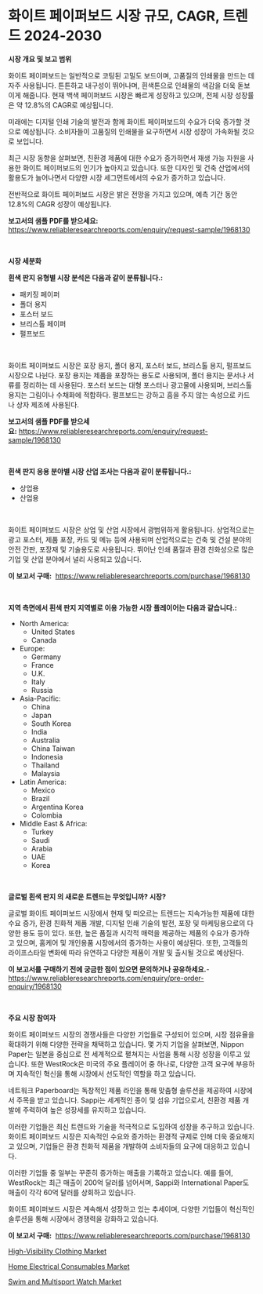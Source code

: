 <p><h1>화이트 페이퍼보드 시장 규모, CAGR, 트렌드 2024-2030</h1></p><p><strong>시장 개요 및 보고 범위</strong></p>
<p><p>화이트 페이퍼보드는 일반적으로 코팅된 고밀도 보드이며, 고품질의 인쇄물을 만드는 데 자주 사용됩니다. 튼튼하고 내구성이 뛰어나며, 흰색톤으로 인쇄물의 색감을 더욱 돋보이게 해줍니다. 현재 백색 페이퍼보드 시장은 빠르게 성장하고 있으며, 전체 시장 성장률은 약 12.8%의 CAGR로 예상됩니다. </p><p>미래에는 디지털 인쇄 기술의 발전과 함께 화이트 페이퍼보드의 수요가 더욱 증가할 것으로 예상됩니다. 소비자들이 고품질의 인쇄물을 요구하면서 시장 성장이 가속화될 것으로 보입니다. </p><p>최근 시장 동향을 살펴보면, 친환경 제품에 대한 수요가 증가하면서 재생 가능 자원을 사용한 화이트 페이퍼보드의 인기가 높아지고 있습니다. 또한 디자인 및 건축 산업에서의 활용도가 늘어나면서 다양한 시장 세그먼트에서의 수요가 증가하고 있습니다. </p><p>전반적으로 화이트 페이퍼보드 시장은 밝은 전망을 가지고 있으며, 예측 기간 동안 12.8%의 CAGR 성장이 예상됩니다.</p></p>
<p><strong>보고서의 샘플 PDF를 받으세요:</strong> <a href="https://www.reliableresearchreports.com/enquiry/request-sample/1968130">https://www.reliableresearchreports.com/enquiry/request-sample/1968130</a></p>
<p>&nbsp;</p>
<p><strong>시장 세분화</strong></p>
<p><strong>흰색 판지 유형별 시장 분석은 다음과 같이 분류됩니다.:</strong></p>
<p><ul><li>패키징 페이퍼</li><li>폴더 용지</li><li>포스터 보드</li><li>브리스톨 페이퍼</li><li>펄프보드</li></ul></p>
<p>&nbsp;</p>
<p><p>화이트 페이퍼보드 시장은 포장 용지, 폴더 용지, 포스터 보드, 브리스톨 용지, 펄프보드 시장으로 나뉜다. 포장 용지는 제품을 포장하는 용도로 사용되며, 폴더 용지는 문서나 서류를 정리하는 데 사용된다. 포스터 보드는 대형 포스터나 광고물에 사용되며, 브리스톨 용지는 그림이나 수채화에 적합하다. 펄프보드는 강하고 흠을 주지 않는 속성으로 카드나 상자 제조에 사용된다.</p></p>
<p><strong>보고서의 샘플 PDF를 받으세요:</strong>&nbsp;<a href="https://www.reliableresearchreports.com/enquiry/request-sample/1968130">https://www.reliableresearchreports.com/enquiry/request-sample/1968130</a></p>
<p>&nbsp;</p>
<p><strong> 흰색 판지 응용 분야별 시장 산업 조사는 다음과 같이 분류됩니다.:</strong></p>
<p><ul><li>상업용</li><li>산업용</li></ul></p>
<p>&nbsp;</p>
<p><p>화이트 페이퍼보드 시장은 상업 및 산업 시장에서 광범위하게 활용됩니다. 상업적으로는 광고 포스터, 제품 포장, 카드 및 메뉴 등에 사용되며 산업적으로는 건축 및 건설 분야의 안전 간판, 포장재 및 기술용도로 사용됩니다. 뛰어난 인쇄 품질과 환경 친화성으로 많은 기업 및 산업 분야에서 널리 사용되고 있습니다.</p></p>
<p><strong>이 보고서 구매:</strong>&nbsp; <a href="https://www.reliableresearchreports.com/purchase/1968130">https://www.reliableresearchreports.com/purchase/1968130</a></p>
<p>&nbsp;</p>
<p><strong>지역 측면에서 흰색 판지 지역별로 이용 가능한 시장 플레이어는 다음과 같습니다.:</strong></p>
<p><ul>
    <li>
        North America:
        <ul>
            <li>United States</li>
            <li>Canada</li>
        </ul>
    </li>
    <li>
        Europe:
        <ul>
            <li>Germany</li>
            <li>France</li>
            <li>U.K.</li>
            <li>Italy</li>
            <li>Russia</li>
        </ul>
    </li>
    <li>
        Asia-Pacific:
        <ul>
            <li>China</li>
            <li>Japan</li>
            <li>South Korea</li>
            <li>India</li>
            <li>Australia</li>
            <li>China Taiwan</li>
            <li>Indonesia</li>
            <li>Thailand</li>
            <li>Malaysia</li>
        </ul>
    </li>
    <li>
        Latin America:
        <ul>
            <li>Mexico</li>
            <li>Brazil</li>
            <li>Argentina Korea</li>
            <li>Colombia</li>
        </ul>
    </li>
    <li>
        Middle East & Africa:
        <ul>
            <li>Turkey</li>
            <li>Saudi</li>
            <li>Arabia</li>
            <li>UAE</li>
            <li>Korea</li>
        </ul>
    </li>
    </ul></p>
<p>&nbsp;</p>
<p><strong>글로벌 흰색 판지 의 새로운 트렌드는 무엇입니까? 시장?</strong></p>
<p><p>글로벌 화이트 페이퍼보드 시장에서 현재 및 떠오르는 트렌드는 지속가능한 제품에 대한 수요 증가, 환경 친화적 제품 개발, 디지털 인쇄 기술의 발전, 포장 및 마케팅용으로의 다양한 용도 등이 있다. 또한, 높은 품질과 시각적 매력을 제공하는 제품의 수요가 증가하고 있으며, 홈케어 및 개인용품 시장에서의 증가하는 사용이 예상된다. 또한, 고객들의 라이프스타일 변화에 따라 유연하고 다양한 제품이 개발 및 출시될 것으로 예상된다.</p></p>
<p><strong>이 보고서를 구매하기 전에 궁금한 점이 있으면 문의하거나 공유하세요.</strong>- <a href="https://www.reliableresearchreports.com/enquiry/pre-order-enquiry/1968130">https://www.reliableresearchreports.com/enquiry/pre-order-enquiry/1968130</a></p>
<p>&nbsp;</p>
<p><strong>주요 시장 참여자</strong></p>
<p><p>화이트 페이퍼보드 시장의 경쟁사들은 다양한 기업들로 구성되어 있으며, 시장 점유율을 확대하기 위해 다양한 전략을 채택하고 있습니다. 몇 가지 기업을 살펴보면, Nippon Paper는 일본을 중심으로 전 세계적으로 펼쳐지는 사업을 통해 시장 성장을 이루고 있습니다. 또한 WestRock은 미국의 주요 플레이어 중 하나로, 다양한 고객 요구에 부응하며 지속적인 혁신을 통해 시장에서 선도적인 역할을 하고 있습니다.</p><p>네트워크 Paperboard는 독창적인 제품 라인을 통해 맞춤형 솔루션을 제공하여 시장에서 주목을 받고 있습니다. Sappi는 세계적인 종이 및 섬유 기업으로서, 친환경 제품 개발에 주력하여 높은 성장세를 유지하고 있습니다.</p><p>이러한 기업들은 최신 트렌드와 기술을 적극적으로 도입하여 성장을 추구하고 있습니다. 화이트 페이퍼보드 시장은 지속적인 수요와 증가하는 환경적 규제로 인해 더욱 중요해지고 있으며, 기업들은 환경 친화적 제품을 개발하여 소비자들의 요구에 대응하고 있습니다.</p><p>이러한 기업들 중 일부는 꾸준히 증가하는 매출을 기록하고 있습니다. 예를 들어, WestRock는 최근 매출이 200억 달러를 넘어서며, Sappi와 International Paper도 매출이 각각 60억 달러를 상회하고 있습니다.</p><p>화이트 페이퍼보드 시장은 계속해서 성장하고 있는 추세이며, 다양한 기업들이 혁신적인 솔루션을 통해 시장에서 경쟁력을 강화하고 있습니다.</p></p>
<p><strong>이 보고서 구매:</strong>&nbsp;&nbsp;<a href="https://www.reliableresearchreports.com/purchase/1968130">https://www.reliableresearchreports.com/purchase/1968130</a></p>
<p><p><a href="https://github.com/castoriffic/Market-Research-Report-List-3/blob/main/high-visibility-clothing-market.md">High-Visibility Clothing Market</a></p><p><a href="https://github.com/yoshih12/Market-Research-Report-List-2/blob/main/home-electrical-consumables-market.md">Home Electrical Consumables Market</a></p><p><a href="https://github.com/jerrycopelandthomaswsqd8q/Market-Research-Report-List-2/blob/main/swim-and-multisport-watch-market.md">Swim and Multisport Watch Market</a></p></p>
